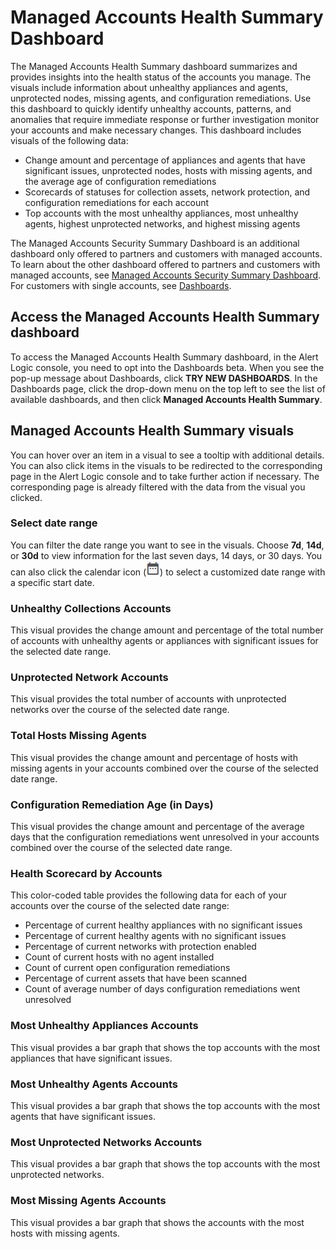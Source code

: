 # Managed Accounts Health Summary Dashboard

The Managed Accounts Health Summary dashboard summarizes and provides insights into the health status of the accounts you manage. The visuals include information about unhealthy appliances and agents, unprotected nodes, missing agents, and configuration remediations. Use this dashboard to quickly identify unhealthy accounts, patterns, and anomalies that require immediate response or further investigation monitor your accounts and make necessary changes. This dashboard includes visuals of the following data:

* Change amount and percentage of appliances and agents that have significant issues, unprotected nodes, hosts with missing agents, and the average age of configuration remediations
* Scorecards of statuses for collection assets, network protection, and configuration remediations for each account
* Top accounts with the most unhealthy appliances, most unhealthy agents, highest unprotected networks, and highest missing agents

The Managed Accounts Security Summary Dashboard is an additional dashboard only offered to partners and customers with managed accounts. To learn about the other dashboard offered to partners and customers with managed accounts, see [Managed Accounts Security Summary Dashboard](managed-accounts-health-summary.md/managed-accounts/managed-accounts-security-summary.md). For customers with single accounts, see [Dashboards](../dashboards.md).

## Access the Managed Accounts Health Summary dashboard

To access the Managed Accounts Health Summary dashboard, in the Alert Logic console, you need to opt into the Dashboards beta. When you see the pop-up message about Dashboards, click **TRY NEW DASHBOARDS**. In the Dashboards page, click the drop-down menu on the top left to see the list of available dashboards, and then click **Managed Accounts Health Summary**.

## Managed Accounts Health Summary visuals

You can hover over an item in a visual to see a tooltip with additional details. You can also click items in the visuals to be redirected to the corresponding page in the Alert Logic console and to take further action if necessary.  The corresponding page is already filtered with the data from the visual you clicked.

### Select date range

You can filter the date range you want to see in the visuals. Choose **7d**, **14d**, or **30d** to view information for the last seven days, 14 days, or 30 days. You can also click the calendar icon (![](../../Resources/Images/dashboard/calendar-icon.png)) to select a customized date range with a specific start date.

### Unhealthy Collections Accounts

This visual provides the change amount and percentage of the total number of accounts with unhealthy agents or appliances with significant issues for the selected date range.

### Unprotected Network Accounts

This visual provides the total number of accounts with unprotected networks over the course of the selected date range.

### Total Hosts Missing Agents

This visual provides the change amount and percentage of hosts with missing agents in your accounts combined over the course of the selected date range.

### Configuration Remediation Age (in Days)

This visual provides the change amount and percentage of the average days that the configuration remediations went unresolved in your accounts combined over the course of the selected date range.

### Health Scorecard by Accounts

This color-coded table provides the following data for each of your accounts over the course of the selected date range:

* Percentage of current healthy appliances with no significant issues
* Percentage of current healthy agents with no significant issues
* Percentage of current networks with protection enabled
* Count of current hosts with no agent installed
* Count of current open configuration remediations
* Percentage of current assets that have been scanned
* Count of average number of days configuration remediations went unresolved

### Most Unhealthy Appliances Accounts

This visual provides a bar graph that shows the top accounts with the most appliances that have significant issues.

### Most Unhealthy Agents Accounts

This visual provides a bar graph that shows the top accounts with the most agents that have significant issues.

### Most Unprotected Networks Accounts 

This visual provides a bar graph that shows the top accounts with the most unprotected networks.

### Most Missing Agents Accounts

This visual provides a bar graph that shows the accounts with the most hosts with missing agents.
